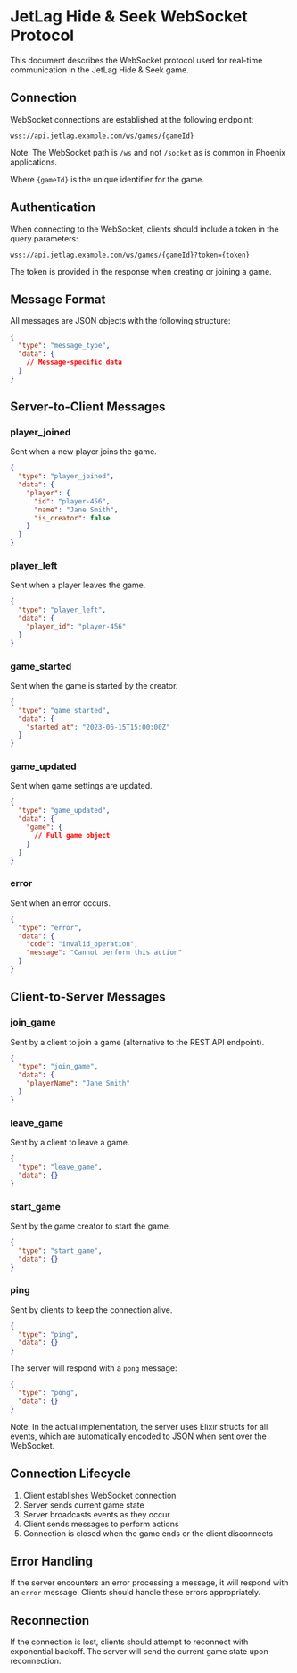 # JetLag Hide & Seek WebSocket Protocol

This document describes the WebSocket protocol used for real-time communication in the JetLag Hide & Seek game.

## Connection

WebSocket connections are established at the following endpoint:

```
wss://api.jetlag.example.com/ws/games/{gameId}
```

Note: The WebSocket path is `/ws` and not `/socket` as is common in Phoenix applications.

Where `{gameId}` is the unique identifier for the game.

## Authentication

When connecting to the WebSocket, clients should include a token in the query parameters:

```
wss://api.jetlag.example.com/ws/games/{gameId}?token={token}
```

The token is provided in the response when creating or joining a game.

## Message Format

All messages are JSON objects with the following structure:

```json
{
  "type": "message_type",
  "data": {
    // Message-specific data
  }
}
```

## Server-to-Client Messages

### player_joined

Sent when a new player joins the game.

```json
{
  "type": "player_joined",
  "data": {
    "player": {
      "id": "player-456",
      "name": "Jane Smith",
      "is_creator": false
    }
  }
}
```

### player_left

Sent when a player leaves the game.

```json
{
  "type": "player_left",
  "data": {
    "player_id": "player-456"
  }
}
```

### game_started

Sent when the game is started by the creator.

```json
{
  "type": "game_started",
  "data": {
    "started_at": "2023-06-15T15:00:00Z"
  }
}
```

### game_updated

Sent when game settings are updated.

```json
{
  "type": "game_updated",
  "data": {
    "game": {
      // Full game object
    }
  }
}
```

### error

Sent when an error occurs.

```json
{
  "type": "error",
  "data": {
    "code": "invalid_operation",
    "message": "Cannot perform this action"
  }
}
```

## Client-to-Server Messages

### join_game

Sent by a client to join a game (alternative to the REST API endpoint).

```json
{
  "type": "join_game",
  "data": {
    "playerName": "Jane Smith"
  }
}
```

### leave_game

Sent by a client to leave a game.

```json
{
  "type": "leave_game",
  "data": {}
}
```

### start_game

Sent by the game creator to start the game.

```json
{
  "type": "start_game",
  "data": {}
}
```

### ping

Sent by clients to keep the connection alive.

```json
{
  "type": "ping",
  "data": {}
}
```

The server will respond with a `pong` message:

```json
{
  "type": "pong",
  "data": {}
}
```

Note: In the actual implementation, the server uses Elixir structs for all events, which are automatically encoded to JSON when sent over the WebSocket.

## Connection Lifecycle

1. Client establishes WebSocket connection
2. Server sends current game state
3. Server broadcasts events as they occur
4. Client sends messages to perform actions
5. Connection is closed when the game ends or the client disconnects

## Error Handling

If the server encounters an error processing a message, it will respond with an `error` message. Clients should handle these errors appropriately.

## Reconnection

If the connection is lost, clients should attempt to reconnect with exponential backoff. The server will send the current game state upon reconnection.
